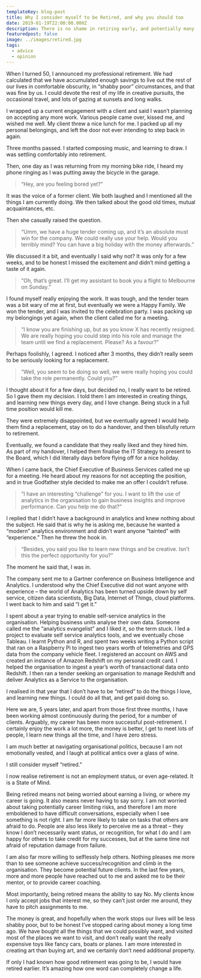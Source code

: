 ```yaml
---
templateKey: blog-post
title: Why I consider myself to be Retired, and why you should too
date: 2019-01-19T22:00:00.000Z
description: There is no shame in retiring early, and potentially many benefits.
featuredpost: false
image: ../images/retired.jpg
tags:
  - advice
  - opinion
---
```

When I turned 50, I announced my professional retirement. We had calculated that we have accumulated enough savings to live out the rest of our lives in comfortable obscurity, in “shabby poor” circumstances, and that was fine by us. I could devote the rest of my life in creative pursuits, the occasional travel, and lots of gazing at sunsets and long walks.

I wrapped up a current engagement with a client and said I wasn’t planning on accepting any more work. Various people came over, kissed me, and wished me well. My client threw a nice lunch for me. I packed up all my personal belongings, and left the door not ever intending to step back in again.

Three months passed. I started composing music, and learning to draw. I was settling comfortably into retirement.

Then, one day as I was returning from my morning bike ride, I heard my phone ringing as I was putting away the bicycle in the garage.

> “Hey, are you feeling bored yet?”

It was the voice of a former client. We both laughed and I mentioned all the things I am currently doing. We then talked about the good old times, mutual acquaintances, etc.

Then she casually raised the question.

> “Umm, we have a huge tender coming up, and it’s an absolute must win for the company. We could really use your help. Would you terribly mind? You can have a big holiday with the money afterwards.”

We discussed it a bit, and eventually I said why not? It was only for a few weeks, and to be honest I missed the excitement and didn’t mind getting a taste of it again.

> “Oh, that’s great. I’ll get my assistant to book you a flight to Melbourne on Sunday.”

I found myself really enjoying the work. It was tough, and the tender team was a bit wary of me at first, but eventually we were a Happy Family. We won the tender, and I was invited to the celebration party. I was packing up my belongings yet again, when the client called me for a meeting.

> “I know you are finishing up, but as you know X has recently resigned. We are really hoping you could step into his role and manage the team until we find a replacement. Please? As a favour?”

Perhaps foolishly, I agreed. I noticed after 3 months, they didn’t really seem to be seriously looking for a replacement.

> “Well, you seem to be doing so well, we were really hoping you could take the role permanently. Could you?”

I thought about it for a few days, but decided no, I really want to be retired. So I gave them my decision. I told them I am interested in creating things, and learning new things every day, and I love change. Being stuck in a full time position would kill me.

They were extremely disappointed, but we eventually agreed I would help them find a replacement, stay on to do a handover, and then blissfully return to retirement.

Eventually, we found a candidate that they really liked and they hired him. As part of my handover, I helped them finalise the IT Strategy to present to the Board, which I did literally days before flying off for a nice holiday.

When I came back, the Chief Executive of Business Services called me up for a meeting. He heard about my reasons for not accepting the position, and in true Godfather style decided to make me an offer I couldn’t refuse.

> “I have an interesting “challenge” for you. I want to lift the use of analytics in the organisation to gain business insights and improve performance. Can you help me do that?”

I replied that I didn’t have a background in analytics and knew nothing about the subject. He said that is why he is asking me, because he wanted a “modern” analytics environment and didn’t want anyone “tainted” with “experience.” Then he threw the hook in.

> “Besides, you said you like to learn new things and be creative. Isn’t this the perfect opportunity for you?”

The moment he said that, I was in.

The company sent me to a Gartner conference on Business Intelligence and Analytics. I understood why the Chief Executive did not want anyone with experience – the world of Analytics has been turned upside down by self service, citizen data scientists, Big Data, Internet of Things, cloud platforms. I went back to him and said “I get it.”

I spent about a year trying to enable self-service analytics in the organisation. Helping business units analyse their own data. Someone called me the “analytics evangelist” and I liked it, so the term stuck. I led a project to evaluate self service analytics tools, and we eventually chose Tableau. I learnt Python and R, and spent two weeks writing a Python script that ran on a Raspberry Pi to ingest two years worth of telemetries and GPS data from the company vehicle fleet. I registered an account on AWS and created an instance of Amazon Redshift on my personal credit card. I helped the organisation to ingest a year’s worth of transactional data onto Redshift. I then ran a tender seeking an organisation to manage Redshift and deliver Analytics as a Service to the organisation.

I realised in that year that I don’t have to be “retired” to do the things I love, and learning new things. I could do all that, and get paid doing so.

Here we are, 5 years later, and apart from those first three months, I have been working almost continuously during the period, for a number of clients. Arguably, my career has been more successful post-retirement. I certainly enjoy the work a lot more, the money is better, I get to meet lots of people, I learn new things all the time, and I have zero stress.

I am much better at navigating organisational politics, because I am not emotionally vested, and I laugh at political antics over a glass of wine.

I still consider myself “retired.”

I now realise retirement is not an employment status, or even age-related. It is a State of Mind.

Being retired means not being worried about earning a living, or where my career is going. It also means never having to say sorry. I am not worried about taking potentially career limiting risks, and therefore I am more emboldened to have difficult conversations, especially when I see something is not right. I am far more likely to take on tasks that others are afraid to do. People are also less likely to perceive me as a threat – they know I don’t necessarily want status, or recognition, for what I do and I am happy for others to take credit for my successes, but at the same time not afraid of reputation damage from failure.

I am also far more willing to selflessly help others. Nothing pleases me more than to see someone achieve success/recognition and climb in the organisation. They become potential future clients. In the last few years, more and more people have reached out to me and asked me to be their mentor, or to provide career coaching.

Most importantly, being retired means the ability to say No. My clients know I only accept jobs that interest me, so they can’t just order me around, they have to pitch assignments to me.

The money is great, and hopefully when the work stops our lives will be less shabby poor, but to be honest I’ve stopped caring about money a long time ago. We have bought all the things that we could possibly want, and visited most of the places we want to visit, and don’t really want the really expensive toys like fancy cars, boats or planes. I am more interested in creating art than buying art, and we certainly don’t need additional property.

If only I had known how good retirement was going to be, I would have retired earlier. It’s amazing how one word can completely change a life.